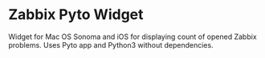 # Zabbix Pyto Widget

Widget for Mac OS Sonoma and iOS for displaying count of opened Zabbix problems.
Uses Pyto app and Python3 without dependencies.

